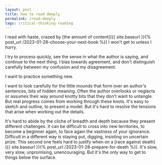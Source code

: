 ```yaml
---
layout: post
title: how to read deeply
permalink: /read-deeply
tags: critical-thinking reading
---
```


I read with haste, crazed by [the amount of content]({{ site.baseurl }}{% post_url /2023-01-28-choose-your-next-book %}) I won't get to unless I hurry.
<!--more-->
I try to process quickly, see the sense in what the author is saying, and continue to the next thing.
I bias towards agreement, and don't distinguish carefully between my confusion and my disagreement.

I want to practice something new.

I want to look carefully for the little mounds that form over an author's sentences, bits of hidden meaning.
Often the author overlooks or neglects or assumes their way around knotty bits that they don't want to untangle.
But real progress comes from working through these knots.
It's easy to sketch and outline, to present a model.
But it's hard to resolve the tensions that arise when working out the details.

It's hard to abide by the cliche of breadth and depth because they present different challenges.
It can be difficult to cross into new territories, to become a beginner again, to face again the vastness of your ignorance.
Difficult in a different way is staying put, digging, insisting on uncertain prize.
This second one feels hard to justify when on a [race against death]({{ site.baseurl }}{% post_url /2023-01-28-prepare-for-death %}).
It's slow, very slow, unpromising, unencouraging.
But it's the only way to get to things below the surface.